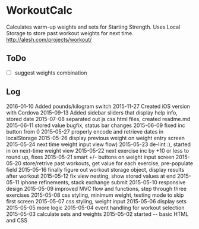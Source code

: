 # WorkoutCalc

Calculates warm-up weights and sets for Starting Strength. Uses Local Storage to store past workout weights for next time. http://alesh.com/projects/workout/

## ToDo

- [ ] suggest weights combination

## Log
2016-01-10 Added pounds/kilogram switch
2015-11-27 Created iOS version with Cordova
2015-09-13 Added sidebar sliders that display help info, stored date
2015-07-08 separated out js css html files, created readme.md
2015-06-11 stored value bugfix, status bar changes
2015-06-09 fixed inc button from 0
2015-05-27 properly encode and retrieve dates in localStorage
2015-05-26 display previous weight on weight entry screen
2015-05-24 next time weight input view flow)
2015-05-23 de-lint :), started in on next-time weight view
2015-05-22 next exercise inc by +10 or less to round up, fixes
2015-05-21 smart +/- buttons on weight input screen
2015-05-20 store/retrive past workouts, get value for each exercise, pre-populate field
2015-05-16 finally figure out workout storage object, display results after workout
2015-05-12 fix view nesting, show stored values at end
2015-05-11 iphone refinements, stack exchange submit
2015-05-10 responsive design
2015-05-09 improved MVC flow and functions, step through three exercises
2015-05-08 css styling, minimum weight, testing mode to skip first screen
2015-05-07 css styling, weight input
2015-05-06 display sets
2015-05-05 more logic
2015-05-04 event handling for workout selection
2015-05-03 calculate sets and weights
2015-05-02 started -- basic HTML and CSS